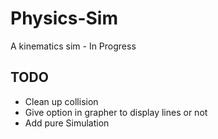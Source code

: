 # Physics-Sim
A kinematics sim - In Progress

## TODO
  * Clean up collision
  * Give option in grapher to display lines or not
  * Add pure Simulation
